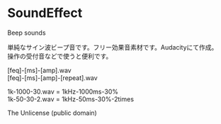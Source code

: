 # SoundEffect
Beep sounds

単純なサイン波ビープ音です。フリー効果音素材です。Audacityにて作成。  
操作の受付音などで使うと便利です。

[feq]-[ms]-[amp].wav  
[feq]-[ms]-[amp]-[repeat].wav  

1k-1000-30.wav = 1kHz-1000ms-30%  
1k-50-30-2.wav = 1kHz-50ms-30%-2times

The Unlicense (public domain)
